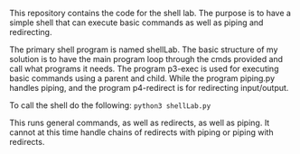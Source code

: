 This repository contains the code for the shell lab. The 
purpose is to have a simple shell that can execute basic commands as 
well as piping and redirecting. 

The primary shell program is named shellLab. The basic structure of my solution is to have the main program 
loop through the cmds provided and call what programs it needs. The program p3-exec is used for executing basic
commands using a parent and child. While the program piping.py handles piping, and the program p4-redirect is for 
redirecting input/output. 
  
To call the shell do the following: `python3 shellLab.py ` 

This runs general commands, as well as redirects, as well as piping. 
It cannot at this time handle chains of redirects with piping or piping with redirects. 

